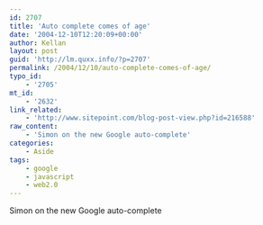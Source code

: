 ```yaml
---
id: 2707
title: 'Auto complete comes of age'
date: '2004-12-10T12:20:09+00:00'
author: Kellan
layout: post
guid: 'http://lm.quxx.info/?p=2707'
permalink: /2004/12/10/auto-complete-comes-of-age/
typo_id:
    - '2705'
mt_id:
    - '2632'
link_related:
    - 'http://www.sitepoint.com/blog-post-view.php?id=216588'
raw_content:
    - 'Simon on the new Google auto-complete'
categories:
    - Aside
tags:
    - google
    - javascript
    - web2.0
---
```


Simon on the new Google auto-complete